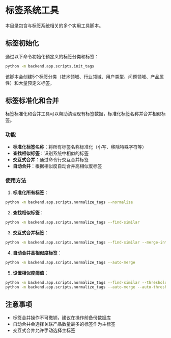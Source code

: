 # 标签系统工具

本目录包含与标签系统相关的多个实用工具脚本。

## 标签初始化

通过以下命令初始化预定义的标签分类和标签：

```bash
python -m backend.app.scripts.init_tags
```

该脚本会创建5个标签分类（技术领域、行业领域、用户类型、问题领域、产品属性）和大量预定义标签。

## 标签标准化和合并

标签标准化和合并工具可以帮助清理现有标签数据，标准化标签名称并合并相似标签。

### 功能

- **标准化标签名称**：将所有标签名称标准化（小写、移除特殊字符等）
- **查找相似标签**：识别系统中相似的标签
- **交互式合并**：通过命令行交互合并标签
- **自动合并**：根据相似度自动合并高相似度标签

### 使用方法

1. **标准化所有标签**：

```bash
python -m backend.app.scripts.normalize_tags --normalize
```

2. **查找相似标签**：

```bash
python -m backend.app.scripts.normalize_tags --find-similar
```

3. **交互式合并标签**：

```bash
python -m backend.app.scripts.normalize_tags --find-similar --merge-interactive
```

4. **自动合并高相似度标签**：

```bash
python -m backend.app.scripts.normalize_tags --auto-merge
```

5. **设置相似度阈值**：

```bash
python -m backend.app.scripts.normalize_tags --find-similar --threshold 0.8
python -m backend.app.scripts.normalize_tags --auto-merge --auto-threshold 0.95
```

## 注意事项

- 标签合并操作不可撤销，建议在操作前备份数据库
- 自动合并会选择关联产品数量最多的标签作为主标签
- 交互式合并允许手动选择主标签 
